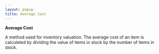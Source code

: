 ```yaml
---
layout: popup
title: Average Cost
---
```



**Average Cost**


A method used for inventory valuation. The average cost of an item is calculated by dividing the value of items in stock by the number of items in stock.
